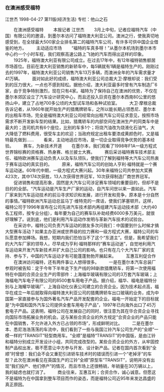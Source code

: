 ### 在澳洲感受福特
江世杰
1998-04-27
第11版(经济生活)
专栏：他山之石

　　在澳洲感受福特
　　本报记者  江世杰
　　3月上中旬，记者应福特汽车（中国）有限公司的邀请，到墨尔本访问了福特澳大利亚公司。澳洲之行，使我真切地感受到，在全球最大500家企业排名第二的福特汽车公司，有许多可供中国企业借鉴的地方。
　　主动适应市场
　　“福特的车真多呀！”从墨尔本机场到墨尔本市中心约一个小时车程，我们观察高速公路上飞驰的汽车而得出这样的印象。
　　1925年，福特澳大利亚有限公司成立。在过去17年中，有12年福特销售额居市场首位。目前在澳大利亚销售的新轿车中，每5辆就有1辆是福特生产的。刚刚过去的1997年，福特澳大利亚公司销售汽车13万多辆，而澳洲全年的汽车需求量才41万辆。
　　面对如此好的成绩，福特澳大利亚公司总裁大卫·摩根却说：我们受到的压力很大，一点也不感到轻松。据他介绍，澳大利亚最多时曾有汽车制造厂6家，由于竞争特别激烈，现在只有4家。福特为了保持自己在澳洲的优势，不仅在墨尔本郊区设立了汽车设计研究中心，而且还投入巨资在墨尔本西南80公里的悠扬山中，建立了占地700多公顷的大型试车场和各种试验室。
　　大卫·摩根总裁告诉记者，从1960年就开始生产的猎鹰牌轿车，之所以能长期占领悉尼、墨尔本的出租车市场，完全是福特澳大利亚公司经常向出租汽车公司征求意见，按照市场需求不断开发新车型的结果。比如，猎鹰轿车的内部空间在澳洲生产的同类车中是最大的；连司机共有6个座位，比别的车多1个；将烧汽油改为烧液化石油气，大大降低了燃料费用，很受车主的欢迎；当政府规定出租车要漆成黄颜色时，又是福特最先做到……
　　看来，主动地适应市场，是一切企业取得竞争优势的基本经验。
　　赛车，为新技术开道
　　在墨尔本，我们观看了1998年F1A一级方程式世界锦标赛的资格赛、热身赛、格兰披士大赛。
　　赛后采访福特赛车技术部主任、福特欧洲赛车运动负责人以及车队领队，使我们了解到福特等大汽车公司热衷于赛车运动的真实目的。
　　原来，福特汽车公司的创始人亨利·福特就是一个赛车运动迷。60年代中期，一级方程式大赛兴起。30年来福特公司共参加大奖赛423次，其中174次获胜，13人次获得世界冠军，10次获得制造厂商世界冠军。
　　促进销售和提高形象，固然是大汽车公司涉足赛车领域的重要目的，但却不是目的的全部。“汽车运动是汽车生产厂家的运动，自汽车问世以来一直如此。汽车厂家来到汽车运动技术的前沿寻求知识和发展，进行开发和竞争，原本是十分自然的事情。”福特欧洲汽车运动总监马丁·维特克的一席话，使我们茅塞顿开。这样，福特公司于1996年宣布在公司先进汽车技术部内再组建汽车运动技术部（大约40名工程师，按专业分组），每年要为自己的赛车队补助经费6000多万美元，就很好理解了。说到底，他们是利用汽车运动作发明与革新汽车技术的试验台。
　　在采访中，福特公司负责汽车运动的朋友多次问我们：中国要到什么时候才搞大型赛车活动？如果主办亚洲或世界级的拉力赛和一级方程式大赛，福特公司的车队愿意参加捧场。我想，短期内我们恐怕当不了这个“东道主”。但是，我希望我们的大汽车厂家的领导人，尽早成为亨利·福特那样的“赛车运动迷”，自觉地利用汽车运动来开发汽车新技术并扩大自己公司的影响。也只有在几个大汽车厂家的支持、参与下，中国的汽车运动才有可能蓬蓬勃勃开展起来。
　　互惠互利促合作
　　在澳洲访问福特，还有两件事让人想得很多。
　　一是在墨尔本汽车总装厂参观时被告知：定于今年下半年走下生产线的98新款猎鹰轿车，将第一次使用福特在中国的合资企业生产的零部件：上海福华玻璃有限公司的3万套汽车玻璃；上海福电汽车电子有限公司的8500套车用电子产品。据介绍，福华、福电是福特分别与上海耀华玻璃厂、上海自动化仪表公司建立的合资企业。因为技术起点高，福华在成立一年后就取得向福特澳大利亚公司的猎鹰牌轿车出口玻璃的业务，成为中国第一家直接参与为国外著名汽车产品开发配套的企业。福电一开始定下的目标就是“为中国和国外汽车公司提供全套车用电子产品”，1997年已向海外出口了45万套电子产品。这表明，福特公司在发展自己的同时，很注意为其在华合资企业寻找向国际市场拓展业务的机会。这与某些合资企业的外方规定“合资企业的产品只能在中国销售，不允许进入外方已占领的市场”，形成鲜明对比。
　　二是在墨尔本、悉尼浩浩荡荡的车流中，我们看到了一些与我国江铃汽车公司生产的“全顺”一模一样的“TRANSIT”轻型商用车。“全顺”是福特“TRANSIT”的中国版，是由江铃和福特分别成立开发设计小组，共同完成改型的。某些合资企业的外方，从牢固控制产品权出发，极不愿意让中方参与开发、设计新产品。记者在国内首次看到“全顺”时曾想：我们会不会又重犯引进轿车技术时的错误而引进一个“老掉牙”的车型？此次在澳洲看见在英国生产的江铃“全顺”原型车“TRANSIT”，说明并没有出现“我们投产、他们停产”的情况，而且市场上还很畅销，年销量在30万辆以上，我的疑虑也就打消了。
　　商业往来，互惠互利；合资合作，诚心诚意。但愿这不是福特为在中国拿到整车项目而作的姿态，而是福特公司近95年来发达昌盛的真正原因。
